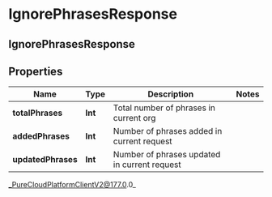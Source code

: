 # IgnorePhrasesResponse

## IgnorePhrasesResponse

## Properties

|Name | Type | Description | Notes|
|------------ | ------------- | ------------- | -------------|
| **totalPhrases** | **Int** | Total number of phrases in current org | |
| **addedPhrases** | **Int** | Number of phrases added in current request | |
| **updatedPhrases** | **Int** | Number of phrases updated in current request | |



_PureCloudPlatformClientV2@177.0.0_
